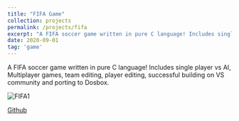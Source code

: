 ```yaml
---
title: "FIFA Game"
collection: projects
permalink: /projects/fifa
excerpt: "A FIFA soccer game written in pure C language! Includes single player vs AI, Multiplayer games, team editing, player editing, successful building on VS community and porting to Dosbox. <br/><img src='/images/FIFA1.png'>"
date: 2020-09-01
tag: 'game'
---
```


A FIFA soccer game written in pure C language! Includes single player vs AI, Multiplayer games, team editing, player editing, successful building on VS community and porting to Dosbox.


![FIFA1](http://jinjinhe2001.github.io/images/FIFA1.png)

[Github](https://github.com/jinjinhe2001/FIFApro)
